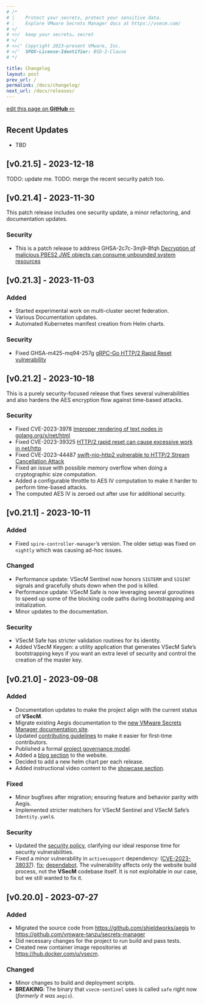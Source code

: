 ```yaml
---
# /*
# |    Protect your secrets, protect your sensitive data.
# :    Explore VMware Secrets Manager docs at https://vsecm.com/
# </
# <>/  keep your secrets… secret
# >/
# <>/' Copyright 2023–present VMware, Inc.
# >/'  SPDX-License-Identifier: BSD-2-Clause
# */

title: Changelog
layout: post
prev_url: /
permalink: /docs/changelog/
next_url: /docs/releases/
---
```


<p class="github-button"
><a href="https://github.com/vmware-tanzu/secrets-manager/blob/main/docs/_pages/0260-changelog.md"
>edit this page on <strong>GitHub</strong> ✏️</a></p>

## Recent Updates

* TBD

## [v0.21.5] - 2023-12-18

TODO: update me.
TODO: merge the recent security patch too.

## [v0.21.4] - 2023-11-30

This patch release includes one security update, a minor refactoring, and 
documentation updates.

### Security

* This is a patch release to address GHSA-2c7c-3mj9-8fqh [Decryption of malicious 
  PBES2 JWE objects can consume unbounded system resources](https://github.com/vmware-tanzu/secrets-manager/security/dependabot/8)

## [v0.21.3] - 2023-11-03

### Added

* Started experimental work on multi-cluster secret federation.
* Various Documentation updates.
* Automated Kubernetes manifest creation from Helm charts.

### Security 

* Fixed GHSA-m425-mq94-257g [gRPC-Go HTTP/2 Rapid Reset vulnerability](https://github.com/vmware-tanzu/secrets-manager/security/dependabot/7) 

## [v0.21.2] - 2023-10-18

This is a purely security-focused release that fixes several vulnerabilities and 
also hardens the AES encryption flow against time-based attacks.

### Security

* Fixed CVE-2023-3978 [Improper rendering of text nodes in golang.org/x/net/html](https://github.com/vmware-tanzu/secrets-manager/security/dependabot/4)
* Fixed CVE-2023-39325 [HTTP/2 rapid reset can cause excessive work in net/http](https://github.com/vmware-tanzu/secrets-manager/security/dependabot/5)
* Fixed CVE-2023-44487 [swift-nio-http2 vulnerable to HTTP/2 Stream Cancellation Attack](https://github.com/vmware-tanzu/secrets-manager/security/dependabot/6)
* Fixed an issue with possible memory overflow when doing a cryptographic size
  computation.
* Added a configurable throttle to AES IV computation to make it harder to
  perform time-based attacks.
* The computed AES IV is zeroed out after use for additional security.

## [v0.21.1] - 2023-10-11

### Added

* Fixed `spire-controller-manager`’s version. The older setup was fixed on
  `nightly` which was causing ad-hoc issues.

### Changed

* Performance update: VSecM Sentinel now honors `SIGTERM` and `SIGINT` signals 
  and gracefully shuts down when the pod is killed.
* Performance update: VSecM Safe is now leveraging several goroutines to speed 
  up some of the blocking code paths during bootstrapping and initialization.
* Minor updates to the documentation.

### Security

* VSecM Safe has stricter validation routines for its identity.
* Added VSecM Keygen: a utility application that generates VSecM Safe’s
  bootstrapping keys if you want an extra level of security and control the
  creation of the master key.

## [v0.21.0] - 2023-09-08

### Added

* Documentation updates to make the project align with the current status of
  **VSecM**.
* Migrate existing Aegis documentation to the [new VMware Secrets Manager
  documentation site](https://vsecm.com).
* Updated [contributing guidelines](https://vsecm.com/docs/contributing) to make it easier for first-time 
  contributors.
* Published a formal [project governance model](https://vsecm.com/docs/governance/).
* Added a [blog section](https://vsecm.com/docs/blog/) to the website.
* Decided to add a new helm chart per each release.
* Added instructional video content to the [showcase section](https://vsecm.com/docs/showcase/).

### Fixed

* Minor bugfixes after migration; ensuring feature and behavior parity with
  Aegis.
* Implemented stricter matchers for VSecM Sentinel and VSecM Safe’s 
  `Identity.yaml`s.

### Security

* Updated the [security policy](https://vsecm.com/docs/security/), clarifying 
  our ideal response time for security vulnerabilities.
* Fixed a minor vulnerability in `activesupport` dependency:
  ([CVE-2023-38037](https://access.redhat.com/security/cve/cve-2023-38037)). 
  [fix](https://github.com/vmware-tanzu/secrets-manager/pull/215);
  [dependabot](https://github.com/vmware-tanzu/secrets-manager/security/dependabot/2). 
  The vulnerability affects only the website build process, not the **VSecM** 
  codebase itself. It is not exploitable in our case, but we still wanted to 
  fix it.

## [v0.20.0] - 2023-07-27

### Added

* Migrated the source code from <https://github.com/shieldworks/aegis> to
  <https://github.com/vmware-tanzu/secrets-manager>
* Did necessary changes for the project to run build and pass tests.
* Created new container image repositories at <https://hub.docker.com/u/vsecm>.

### Changed

* Minor changes to build and deployment scripts.
* **BREAKING**: The binary that `vsecm-sentinel` uses is called `safe` right 
  now (*formerly it was `aegis`*).


<!--
Added
Fixed
Changed
Deprecated
Removed
Security
-->
